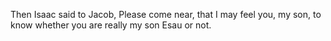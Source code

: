 Then Isaac said to Jacob, Please come near, that I may feel you, my son, to know whether you are really my son Esau or not.
